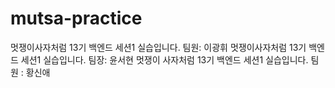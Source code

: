  # mutsa-practice
 멋쟁이사자처럼 13기 백엔드 세션1 실습입니다. 팀원: 이광휘
 멋쟁이사자처럼 13기 백엔드 세션1 실습입니다. 팀장: 윤서현
 멋쟁이 사자처럼 13기 백엔드 세션1 실습입니다. 팀원 : 황신애